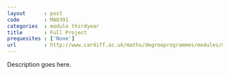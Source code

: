 ```yaml
---
layout      : post
code        : MA0391
categories  : module thirdyear
title       : Full Project
prequesites : ['None']
url         : http://www.cardiff.ac.uk/maths/degreeprogrammes/modules/ma0391.html
---
```


Description goes here.

